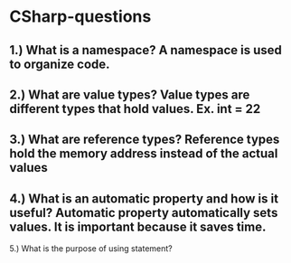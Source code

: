 # CSharp-questions
1.) What is a namespace? A namespace is used to organize code.
---
2.) What are value types? Value types are different types that hold values. Ex. int = 22
---
3.) What are reference types? Reference types hold the memory address instead of the actual values
---
4.) What is an automatic property and how is it useful? Automatic property automatically sets values. It is important because it saves time.
---
5.) What is the purpose of using statement? 
